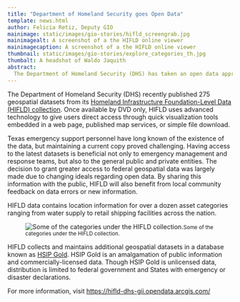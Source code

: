 ```yaml
---
title: "Department of Homeland Security goes Open Data"
template: news.html
author: Felicia Retiz, Deputy GIO
mainimage: static/images/gio-stories/hifld_screengrab.jpg
mainimagealt: A screenshot of a the HIFLD online viewer
mainimagecaption: A screenshot of a the HIFLD online viewer
thumbnail: static/images/gio-stories/explore_categories_th.jpg
thumbalt: A headshot of Waldo Jaquith
abstract:
  The Department of Homeland Security (DHS) has taken an open data approach to its Homeland Infrastructure Foundation-Level Data collection.
---
```


The Department of Homeland Security (DHS) recently published 275 geospatial datasets from its [Homeland Infrastructure Foundation-Level Data (HIFLD) collection](https://hifld-dhs-gii.opendata.arcgis.com/). Once available by DVD only, HIFLD uses advanced technology to give users direct access through quick visualization tools embedded in a web page, published map services, or simple file download. 

Texas emergency support personnel have long known of the existence of the data, but maintaining a current copy proved challenging. Having access to the latest datasets is beneficial not only to emergency management and response teams, but also to the general public and private entities. The decision to grant greater access to federal geospatial data was largely made due to changing ideals regarding open data. By sharing this information with the public, HIFLD will also benefit from local community feedback on data errors or new information.

HIFLD data contains location information for over a dozen asset categories ranging from water supply to retail shipping facilities across the nation.

<figure>
  <img class="img-responsive" src="{{m.link('static/images/gio-stories/dhs_choices.jpg')}}" alt="Some of the categories under the HIFLD collection."
  <figcaption><small>Some of the categories under the HIFLD collection.</small></figcaption>
</figure>

HIFLD collects and maintains additional geospatial datasets in a database known as [HSIP Gold](https://gii.dhs.gov/HIFLD/). HSIP Gold is an amalgamation of public information and commercially-licensed data. Though HSIP Gold is unlicensed data, distribution is limited to federal government and States with emergency or disaster declarations.

For more information, visit https://hifld-dhs-gii.opendata.arcgis.com/
